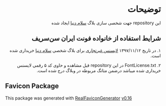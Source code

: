 <div dir="rtl">

# توضیحات
این repository جهت شخصی سازی بلاگ [سلام دنیا](https://hrbozorg.blogspot.com/) ایجاد شده



## شرایط استفاده از خانواده فونت ایران سن‌سریف
۱. در تاریخ ۱۳۹۷/۱۱/۱۲ [لایسنس غیرتجاری](https://fontiran.com/about_licenses/#step1) برای بلاگ شخصی [سلام دنیا](https://hrbozorg.blogspot.com/) خریداری شده است.

۲. FontLicense.txt در این repository قبل مشاهده و حاوی کد ۵ رقمی لایسنس خریداری شده میباشد درضمن متاتگ مربوطه در وبلاگ درج شده است.

</div>

## Favicon Package
This package was generated with [RealFaviconGenerator](https://realfavicongenerator.net/) [v0.16](https://realfavicongenerator.net/change_log#v0.16)




